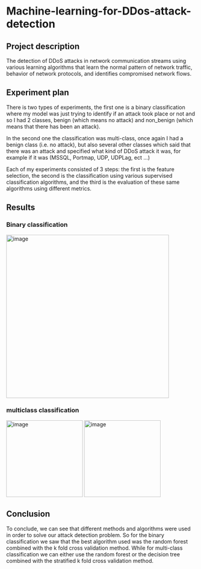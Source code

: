 # Machine-learning-for-DDos-attack-detection

## Project description 

The detection of DDoS attacks in network communication streams using various learning algorithms that learn the normal pattern of network traffic, behavior of network protocols, and identifies compromised network flows.

## Experiment plan 

There is two types of experiments, the first one is a binary classification where my model was just trying to identify if an attack took place or not and so I had 2 classes, benign (which means no attack) and non_benign (which means that there has been an attack).

In the second one the classification was multi-class, once again I had a benign class (i.e. no attack), but also several other classes which said that there was an attack and specified what kind of DDoS attack it was, for example if it was (MSSQL, Portmap, UDP, UDPLag, ect ...)

Each of my experiments consisted of 3 steps: the first is the feature selection, the second is the classification using various supervised classification algorithms, and the third is the evaluation of these same algorithms using different metrics.

## Results 

### Binary classification

<img width="432" alt="image" src="https://user-images.githubusercontent.com/44711173/118894652-a96bf680-b8d2-11eb-8fd1-8b48c0f2c587.png">


### multiclass classification

<img width="203" alt="image" src="https://user-images.githubusercontent.com/44711173/118894711-c6a0c500-b8d2-11eb-94d9-4865d2daf5ab.png">

<img width="203" alt="image" src="https://user-images.githubusercontent.com/44711173/118894730-cf919680-b8d2-11eb-92b2-11974e01da22.png">

## Conclusion

To conclude, we can see that different methods and algorithms were used in order to solve our attack detection problem. So for the binary classification we saw that the best algorithm used was the random forest combined with the k fold cross validation method. While for multi-class classification we can either use the random forest or the decision tree combined with the stratified k fold cross validation method.
